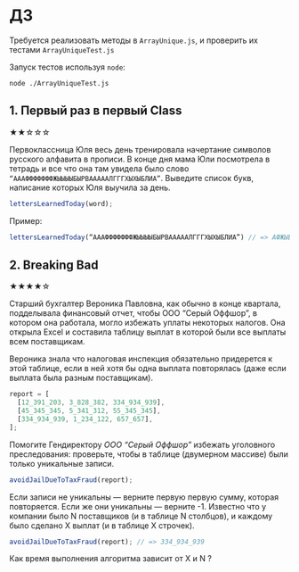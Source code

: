 # ДЗ

Требуется реализовать методы в `ArrayUnique.js`, и проверить их тестами `ArrayUniqueTest.js`

Запуск тестов используя `node`:

`node ./ArrayUniqueTest.js`

## 1. Первый раз в первый Class

★★☆☆☆

Первоклассница Юля весь день тренировала начертание символов русского алфавита в прописи.
В конце дня мама Юли посмотрела в тетрадь и все что она там увидела было слово
`“АААФФФФФФФЖЫЫЫЫБЫРВАААААЛГГГХЫХЫБЛИА”`.
Выведите список букв, написание которых Юля выучила за день.

```javascript
lettersLearnedToday(word);
```

Пример:

```javascript
lettersLearnedToday(“АААФФФФФФФЖЫЫЫЫБЫРВАААААЛГГГХЫХЫБЛИА”) // => АФЖЫБРВЛГХИ
```

## 2. Breaking Bad

★★★★☆

Старший бухгалтер Вероника Павловна, как обычно в конце квартала,
подделывала финансовый отчет, чтобы ООО “Серый Оффшор”,
в котором она работала, могло избежать уплаты некоторых налогов.
Она открыла Excel и составила таблицу выплат в которой были все выплаты всем поставщикам.

Вероника знала что налоговая инспекция обязательно придерется к этой таблице,
если в ней хотя бы одна выплата повторялась (даже если выплата была разным поставщикам).

```javascript
report = [
  [12_391_203, 3_828_382, 334_934_939],
  [45_345_345, 5_341_312, 55_345_345],
  [334_934_939, 1_234_122, 657_657],
];
```

Помогите Гендиректору _ООО “Серый Оффшор”_ избежать уголовного преследования: проверьте, чтобы в таблице (двумерном массиве) были только уникальные записи.

```javascript
avoidJailDueToTaxFraud(report);
```

Если записи не уникальны — верните первую первую сумму, которая повторяется.
Если же они уникальны — верните -1.
Известно что у компании было N поставщиков (и в таблице N столбцов), и каждому было сделано X выплат (и в таблице X строчек).

```javascript
avoidJailDueToTaxFraud(report); // => 334_934_939
```

Как время выполнения алгоритма зависит от X и N ?
